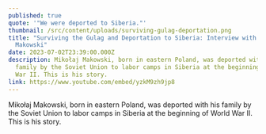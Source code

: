 ```yaml
---
published: true
quote: '"We were deported to Siberia."'
thumbnail: /src/content/uploads/surviving-gulag-deportation.png
title: "Surviving the Gulag and Deportation to Siberia: Interview with Mikołaj
  Makowski"
date: 2023-07-02T23:39:00.000Z
description: Mikołaj Makowski, born in eastern Poland, was deported with his
  family by the Soviet Union to labor camps in Siberia at the beginning of World
  War II. This is his story.
link: https://www.youtube.com/embed/yzkM9zh9jp8
---
```

Mikołaj Makowski, born in eastern Poland, was deported with his family by the Soviet Union to labor camps in Siberia at the beginning of World War II. This is his story.
